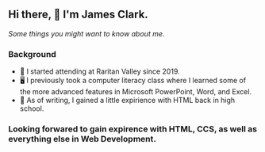 ## Hi there, 👋 **I'm James Clark.**
*Some things you might want to know about me.*

### **Background**
- 🏫 I started attending at Raritan Valley since 2019.
- 🖥️ I previously took a computer literacy class where I learned some of the more advanced features in Microsoft PowerPoint, Word, and Excel.
- 📆 As of writing, I gained a little expirience with HTML back in high school.

### Looking forwared to gain expirence with HTML, CCS, as well as everything else in Web Development. 
